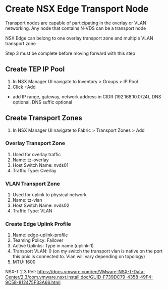 # Create NSX Edge Transport Node

Transport nodes are capable of participating in the overlay or VLAN networking.  Any node that contains N-VDS can be a transport node

NSX Edge can belong to one overlay transport zone and multiple VLAN transport zone

Step 3 must be complete before moving forward with this step

## Create TEP IP Pool
1. In NSX Manager UI navigate to Inventory > Groups > IP Pool
2. Click +Add
  * add IP range, gateway, network address in CIDR (192.168.10.0/24), DNS optional, DNS suffic optional

## Create Transport Zones
1. In NSX Manager UI navigate to Fabric > Transport Zones > Add

### Overlay Transport Zone
1. Used for overlay traffic
2. Name: tz-overlay
3. Host Switch Name: nvds01
4. Traffic Type: Overlay

### VLAN Transport Zone
1. Used for uplink to physical network
2. Name: tz-vlan
3. Host Switch Name: nvds02
4. Traffic Type: VLAN

### Create Edge Uplink Profile
1. Name: edge-uplink-profile
2. Teaming Policy: Failover
3. Active Uplinks: Type in name (uplink-1)
4. Transport VLAN: 0 (on my switch the transport vlan is native on the port this pnic is connected to.  Vlan will vary depending on topology)
5. MTU: 1600

NSX-T 2.3 Ref:
https://docs.vmware.com/en/VMware-NSX-T-Data-Center/2.3/com.vmware.nsxt.install.doc/GUID-F739DC79-4358-49F4-9C58-812475F33A66.html